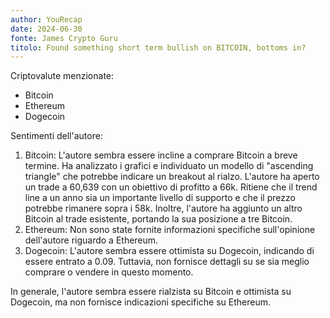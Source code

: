 ```yaml
---
author: YouRecap
date: 2024-06-30
fonte: James Crypto Guru
titolo: Found something short term bullish on BITCOIN, bottoms in?
---
```


Criptovalute menzionate:
- Bitcoin
- Ethereum
- Dogecoin

Sentimenti dell'autore:
1. Bitcoin: L'autore sembra essere incline a comprare Bitcoin a breve termine. Ha analizzato i grafici e individuato un modello di "ascending triangle" che potrebbe indicare un breakout al rialzo. L'autore ha aperto un trade a 60,639 con un obiettivo di profitto a 66k. Ritiene che il trend line a un anno sia un importante livello di supporto e che il prezzo potrebbe rimanere sopra i 58k. Inoltre, l'autore ha aggiunto un altro Bitcoin al trade esistente, portando la sua posizione a tre Bitcoin.
2. Ethereum: Non sono state fornite informazioni specifiche sull'opinione dell'autore riguardo a Ethereum.
3. Dogecoin: L'autore sembra essere ottimista su Dogecoin, indicando di essere entrato a 0.09. Tuttavia, non fornisce dettagli su se sia meglio comprare o vendere in questo momento.

In generale, l'autore sembra essere rialzista su Bitcoin e ottimista su Dogecoin, ma non fornisce indicazioni specifiche su Ethereum.

